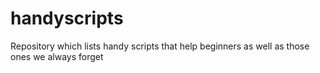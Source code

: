 # handyscripts
Repository which lists handy scripts that help beginners as well as those ones we always forget
